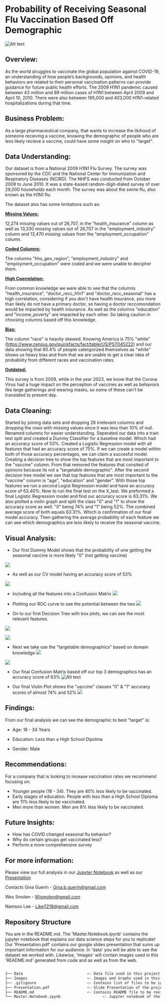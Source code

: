 # Probability of Receiving Seasonal Flu Vaccination Based Off Demographic
![Alt text](https://raw.githubusercontent.com/likej82/vaccination_models/Gina/images/H1N1.webp)
## Overview:
As the world struggles to vaccinate the global population against COVID-19, an understanding of how people’s backgrounds, opinions, and health behaviors are related to their personal vaccination patterns can provide guidance for future public health efforts. The 2009 H1N1 pandemic caused between 43 million and 89 million cases of H1N1 between April 2009 and April 10, 2010. There were also between 195,000 and 403,000 H1N1-related hospitalizations during that time.
## Business Problem:
As a large pharmaceutical company, that wants to increase the likihood of someone recieving a vaccine, knowing the demographic of people who are less likely recieve a vaccine, could have some insight on who to "target".
## Data Understanding:
Our dataset is from a National 2009 H1N1 Flu Survey. 
The survey was sponsored by the CDC and the National Center for Immunization and Respiratory Diseases (NCIRD). The NHFS was conducted from October 2009 to June 2010. It was a state-based random-digit-dialed survey of over 29,000 households each month. The survey was about the swine flu, also known as the H1N1 flu. 

The dataset also has some limitations such as: 

<u><b>Missing Values:</b></u>

12,274 missing values out of 26,707, in the "health_insurance" column as well as 13,330 missing values out of 26,707 in the "employment_industry" column and 13,470 missing values from the "employment_occupation" column. 


<u><b>Coded Columns:</u></b>

The columns "hhs_geo_region", "employment_industry" and "employment_occupation" were coded and we were unable to decipher them. 

<u><b>High Coerrelation:</u></b>

From common knowledge we were able to see that the columns "health_insurance", "doctor_recc_h1n1" and "doctor_recc_seasonal" has a high correlation, considering if you don't have health insurance, you more than likely do not have a primary doctor, so having a doctor reccomondation would be impacted by health insurance. As well as the columns "education" and "income_poverty" are impacted by each other. So taking caution in choosing columns based off this knowledge.

<u><b>Bias:</u></b>

The column "race" is heavily skewed. Knowing America is 75% "white" (https://www.census.gov/quickfacts/fact/table/US/PST045222) and our data showing that 80.4% of people catergorized themselves as "white" shows us heavy bias and from that we are unable to get a clear idea of probability from different races and vaccination rates.

<u><b>Outdated:</u></b>

This survey is from 2009, while in the year 2023, we know that the Corona Virus had a huge impact on the perception of vaccines as well as behaviors like large gatherings and wearing masks, so some of these can't be translated to present day.
## Data Cleaning:

Started by joining data sets and dropping 28 irrelevant columns and dropping the rows with missing values since it was less than 10% of null. Renamed columns for easier understanding. Seperated our data into a train test split and created a Dummy Classifier for a baseline model. Which had an accuracy score of 53%. Created a Logistic Regression model with all features that had an accuracy score of 75%. If we can create a model within both of those accuracy percentages, we can claim a succesful model. Creating a decision tree to show the top features that are most important to the "vaccine" column. From that removed the features that consited of opinions because its not a "targetable demographic". After the second decision tree model we see that top features that are most important to the "vaccine" column is "age", "education" and "gender". With those top features we run a second Logist Regression model and have an accuracy score of 63.40%. Now to run the final test on the X_test. We preformed a final Logistic Regression model and find our accuracy score is 63.31%. We also plotted a violin graph and split the class "0" and "1" to show the accuracy score as well. "0" being 74% and "1" being 52%. The combined average score of both equals 63.31%. Which is confirmation of our final model accuracy.
Then gathering the average probability of each feature we can see which demographics are less likely to receive the seasonal vaccine.

## Visual Analysis: ##

- Our first Dummy Model shows that the probability of one getting the seasonal vaccine is more likely "0" (not getting vaccine)

![](https://github.com/likej82/vaccination_models/blob/Gina/images/Dummy.png?raw=true)

- As well as our CV model having an accuracy score of 53%

![](https://github.com/likej82/vaccination_models/blob/Gina/images/Dummy_model.png?raw=true)



- Including all the features into a Confusion Matrix
![](https://github.com/likej82/vaccination_models/blob/Gina/images/LogRegAllFet.png?raw=true)


- Plotting our ROC curve to see the potential between the two
![](https://github.com/likej82/vaccination_models/blob/Gina/images/ROC.png?raw=true)

- On to our first Decision Tree with box plots, we can see the most relevant features.

![](https://github.com/likej82/vaccination_models/blob/Gina/images/AllFetImport.png?raw=true)

![](https://github.com/likej82/vaccination_models/blob/Gina/images/DTAll.png?raw=true)

- Next we take use the "targetable demographics" based on domain knowledge
![](https://github.com/likej82/vaccination_models/blob/Gina/images/Demo.png?raw=true)

![](https://github.com/likej82/vaccination_models/blob/Gina/images/DTDemoj.png?raw=true)

- Our final Confusion Matrix based off our top 3 demographics has an accuracy score of 63%
![Alt text](https://github.com/likej82/vaccination_models/blob/Gina/images/LogRegConMa.png?raw=true)

- Our final Violin Plot shows the "vaccine" classes "0" & "1" accuracy scores of almost 74% and 52%
![](https://github.com/likej82/vaccination_models/blob/Gina/images/ViolinProb.png?raw=true)


## Findings: ##
From our final analysis we can see the demographic to best "target" is:
- Age: 18 - 34 Years

- Education: Less than a High School Dipolma

- Gender: Male

## Recommendations: ##
For a company that is looking to incease vaccination rates we recommend focusing on:

- Younger people (18 - 34). They are 40% less likely to be vaccinated.
- Early stages of education. People with less than a High School Diploma are 11% less likely to be vaccinated.
- Men more than women. Men are 8% less likely to be vaccinated.
## Future Insights: ##
- How has COVID changed seasonal flu behavior?
- Why do certain groups get vaccinated less?
- Perform a more comprehensive survey

## For more information: ##
Please view our full analysis in our [Jupyter Notebook](https://github.com/likej82/vaccination_models/blob/Gina/Master.Notebook.ipynb) as well as our [Presentation](https://github.com/likej82/vaccination_models/blob/main/presentation/Seasonal%20Flu%20Vaccination%20Project%20Presentation.pdf)

Contacts
Gina Guerin - Gina.b.guerin@gmail.com

Wes Smolen - Wjsmolen@gmail.com

Namsoo Lee - Likej1218@gmail.com

## Repository Structure ##

You are in the README.md. The 'Master.Notebook.ipynb' contains the jupyter notebook that explains our data science steps for you to replicate! Our 'Presentation.pdf' contains our google slides presentation that sums up important information for our audience. In 'data' you will be able to see the dataset we worked with. Likewise, 'Images' will contain images used in this 'README.md' generated from code and as well as from the web.


```bash

├── Data                             <- Data file used in this project
├── Images                           <- Images and Graphs used in this project obtained from external and internal source
├── .gitignore                       <- Contains list of files to be ignored from GitHub
├── Presentation.pdf                 <- Slide Presentation of the project
├── README.md                        <- Contains README file to be reviewed
└── Master.Notebook.ipynb                   <- Jupyter notebook of the project containing codes and analysis


```
